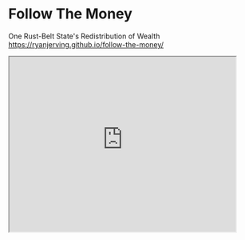 # Follow The Money
One Rust-Belt State's Redistribution of Wealth
https://ryanjerving.github.io/follow-the-money/

<iframe src= "https://ryanjerving.github.io/WI-State-Aid-Gap/" width="90%" height="350"></iframe> 

